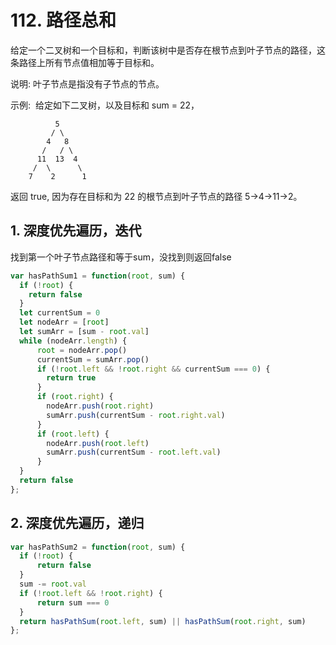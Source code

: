 # 112. 路径总和

给定一个二叉树和一个目标和，判断该树中是否存在根节点到叶子节点的路径，这条路径上所有节点值相加等于目标和。

说明: 叶子节点是指没有子节点的节点。

示例: 
给定如下二叉树，以及目标和 sum = 22，

              5
             / \
            4   8
           /   / \
          11  13  4
         /  \      \
        7    2      1
返回 true, 因为存在目标和为 22 的根节点到叶子节点的路径 5->4->11->2。

## 1. 深度优先遍历，迭代

找到第一个叶子节点路径和等于sum，没找到则返回false

```js
var hasPathSum1 = function(root, sum) {
  if (!root) {
    return false
  }
  let currentSum = 0
  let nodeArr = [root]
  let sumArr = [sum - root.val]
  while (nodeArr.length) {
      root = nodeArr.pop()
      currentSum = sumArr.pop()
      if (!root.left && !root.right && currentSum === 0) {
        return true
      }
      if (root.right) {
        nodeArr.push(root.right)
        sumArr.push(currentSum - root.right.val)
      }
      if (root.left) {
        nodeArr.push(root.left)
        sumArr.push(currentSum - root.left.val)
      }
  }
  return false
};
```

## 2. 深度优先遍历，递归

```js
var hasPathSum2 = function(root, sum) {
  if (!root) {
      return false
  }
  sum -= root.val
  if (!root.left && !root.right) {
      return sum === 0
  }
  return hasPathSum(root.left, sum) || hasPathSum(root.right, sum)
};
```
